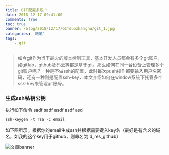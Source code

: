 ```yaml
---
title: GIT配置多账户
date: 2018-12-17 09:41:00
comments: true
toc: true
banner: /blog/2018/12/17/GITduozhanghu/git_1.jpg
categories: '随笔'
tags:
	- git
---
```


>如今git作为当下最火的版本控制工具，基本开发人员都会有多个git账户，如gitlab，github及码云等都是基于git。那么如何在同一台设备上管理多个git账户呢？一种是不做ssh的配置，此时每次push操作都要输入用户名密码，还有一种则是配置ssh-key，本文介绍如何在window系统下托管多个ssk-key来管理git账号。

<!--more-->

### 生成ssh私钥公钥

执行如下命令
sadf
sadf
asdf
asdf
asd
``` js
ssh-keygen -t rsa -C email
```
如下图所示，根据你的email生成ssh并根据需要键入key名（最好是有含义的域名，如我的这个key用于github，则命名为id_res_github）

![文章banner](git_1.jpg)

